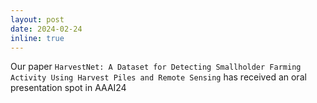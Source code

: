```yaml
---
layout: post
date: 2024-02-24 
inline: true
---
```


Our paper `HarvestNet: A Dataset for Detecting Smallholder Farming Activity Using Harvest Piles and Remote Sensing` has received an oral presentation spot in AAAI24